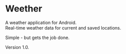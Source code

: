 Weether
======

A weather application for Android. <br>
Real-time weather data for current and saved locations.<br>

Simple - but gets the job done. 

Version 1.0.
